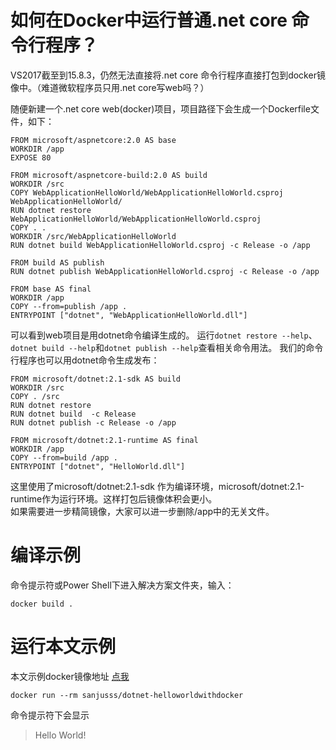 ﻿# 如何在Docker中运行普通.net core 命令行程序？
VS2017截至到15.8.3，仍然无法直接将.net core 命令行程序直接打包到docker镜像中。（难道微软程序员只用.net core写web吗？）  

随便新建一个.net core web(docker)项目，项目路径下会生成一个Dockerfile文件，如下：
```
FROM microsoft/aspnetcore:2.0 AS base
WORKDIR /app
EXPOSE 80

FROM microsoft/aspnetcore-build:2.0 AS build
WORKDIR /src
COPY WebApplicationHelloWorld/WebApplicationHelloWorld.csproj WebApplicationHelloWorld/
RUN dotnet restore WebApplicationHelloWorld/WebApplicationHelloWorld.csproj
COPY . .
WORKDIR /src/WebApplicationHelloWorld
RUN dotnet build WebApplicationHelloWorld.csproj -c Release -o /app

FROM build AS publish
RUN dotnet publish WebApplicationHelloWorld.csproj -c Release -o /app

FROM base AS final
WORKDIR /app
COPY --from=publish /app .
ENTRYPOINT ["dotnet", "WebApplicationHelloWorld.dll"]
```
可以看到web项目是用dotnet命令编译生成的。
运行`dotnet restore --help`、`dotnet build --help`和`dotnet publish --help`查看相关命令用法。
我们的命令行程序也可以用dotnet命令生成发布：
```
FROM microsoft/dotnet:2.1-sdk AS build
WORKDIR /src
COPY . /src
RUN dotnet restore 
RUN dotnet build  -c Release 
RUN dotnet publish -c Release -o /app

FROM microsoft/dotnet:2.1-runtime AS final
WORKDIR /app
COPY --from=build /app .
ENTRYPOINT ["dotnet", "HelloWorld.dll"]
```
这里使用了microsoft/dotnet:2.1-sdk 作为编译环境，microsoft/dotnet:2.1-runtime作为运行环境。这样打包后镜像体积会更小。  
如果需要进一步精简镜像，大家可以进一步删除/app中的无关文件。

# 编译示例
命令提示符或Power Shell下进入解决方案文件夹，输入：
```
docker build .
```

# 运行本文示例
本文示例docker镜像地址 [点我](https://hub.docker.com/r/sanjusss/dotnet-helloworldwithdocker/)
```
docker run --rm sanjusss/dotnet-helloworldwithdocker
```
命令提示符下会显示
>Hello World!